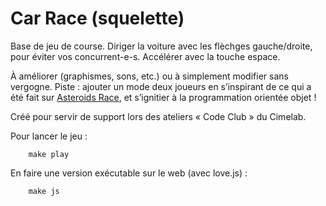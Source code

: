 # Car Race (squelette)

Base de jeu de course.
Diriger la voiture avec les flèchges gauche/droite, pour éviter vos concurrent-e-s. Accélérer avec la touche espace.

À améliorer (graphismes, sons, etc.) ou à simplement  modifier sans vergogne. Piste : ajouter un mode deux joueurs en s’inspirant de ce qui a été fait sur [Asteroids Race](https://github.com/aucoindujeu/AsteroidsRace_squelette), et s’ignitier à la programmation orientée objet !

Créé pour servir de support lors des ateliers « Code Club » du Cimelab.

<!-- TODO -->

Pour lancer le jeu :

        make play

En faire une version exécutable sur le web (avec love.js) : 

        make js


